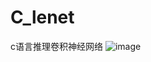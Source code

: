 # C_lenet
c语言推理卷积神经网络
![image](https://user-images.githubusercontent.com/69228766/176349683-4483e4fc-911f-44aa-8d18-2aca4b30352d.png)
